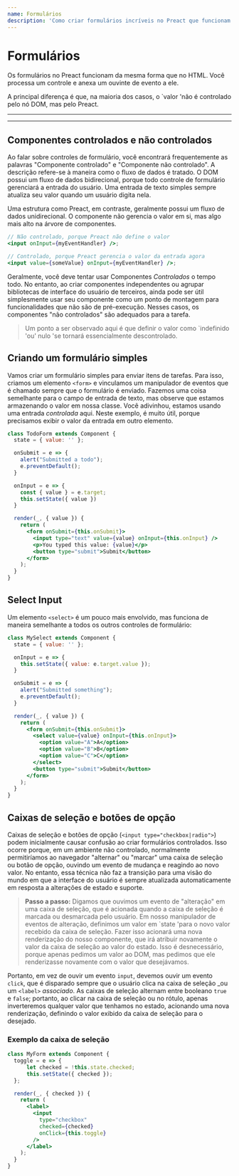 ```yaml
---
name: Formulários
description: 'Como criar formulários incríveis no Preact que funcionam em qualquer lugar.'
---
```


# Formulários

Os formulários no Preact funcionam da mesma forma que no HTML. Você processa um controle e anexa um ouvinte de evento a ele.

A principal diferença é que, na maioria dos casos, o `valor 'não é controlado pelo nó DOM, mas pelo Preact.

---

<div><toc></toc></div>

---

## Componentes controlados e não controlados

Ao falar sobre controles de formulário, você encontrará frequentemente as palavras "Componente controlado" e "Componente não controlado". A descrição refere-se à maneira como o fluxo de dados é tratado. O DOM possui um fluxo de dados bidirecional, porque todo controle de formulário gerenciará a entrada do usuário. Uma entrada de texto simples sempre atualiza seu valor quando um usuário digita nela.

Uma estrutura como Preact, em contraste, geralmente possui um fluxo de dados unidirecional. O componente não gerencia o valor em si, mas algo mais alto na árvore de componentes.


```jsx
// Não controlado, porque Preact não define o valor
<input onInput={myEventHandler} />;

// Controlado, porque Preact gerencia o valor da entrada agora
<input value={someValue} onInput={myEventHandler} />;
```

Geralmente, você deve tentar usar Componentes _Controlados_ o tempo todo. No entanto, ao criar componentes independentes ou agrupar bibliotecas de interface do usuário de terceiros, ainda pode ser útil simplesmente usar seu componente como um ponto de montagem para funcionalidades que não são de pré-execução. Nesses casos, os componentes "não controlados" são adequados para a tarefa.

> Um ponto a ser observado aqui é que definir o valor como `indefinido 'ou' nulo 'se tornará essencialmente descontrolado.


## Criando um formulário simples

Vamos criar um formulário simples para enviar itens de tarefas. Para isso, criamos um elemento `<form>` e vinculamos um manipulador de eventos que é chamado sempre que o formulário é enviado. Fazemos uma coisa semelhante para o campo de entrada de texto, mas observe que estamos armazenando o valor em nossa classe. Você adivinhou, estamos usando uma entrada _controlada_ aqui. Neste exemplo, é muito útil, porque precisamos exibir o valor da entrada em outro elemento.

```jsx
class TodoForm extends Component {
  state = { value: '' };

  onSubmit = e => {
    alert("Submitted a todo");
    e.preventDefault();
  }

  onInput = e => {
    const { value } = e.target;
    this.setState({ value })
  }

  render(_, { value }) {
    return (
      <form onSubmit={this.onSubmit}>
        <input type="text" value={value} onInput={this.onInput} />
        <p>You typed this value: {value}</p>
        <button type="submit">Submit</button>
      </form>
    );
  }
}
```

## Select Input

Um elemento `<select>` é um pouco mais envolvido, mas funciona de maneira semelhante a todos os outros controles de formulário:

```jsx
class MySelect extends Component {
  state = { value: '' };

  onInput = e => {
    this.setState({ value: e.target.value });
  }

  onSubmit = e => {
    alert("Submitted something");
    e.preventDefault();
  }

  render(_, { value }) {
    return (
      <form onSubmit={this.onSubmit}>
        <select value={value} onInput={this.onInput}>
          <option value="A">A</option>
          <option value="B">B</option>
          <option value="C">C</option>
        </select>
        <button type="submit">Submit</button>
      </form>
    );
  }
}
```

## Caixas de seleção e botões de opção

Caixas de seleção e botões de opção (`<input type="checkbox|radio">`) podem inicialmente causar confusão ao criar formulários controlados. Isso ocorre porque, em um ambiente não controlado, normalmente permitiríamos ao navegador "alternar" ou "marcar" uma caixa de seleção ou botão de opção, ouvindo um evento de mudança e reagindo ao novo valor. No entanto, essa técnica não faz a transição para uma visão do mundo em que a interface do usuário é sempre atualizada automaticamente em resposta a alterações de estado e suporte.

> **Passo a passo:** Digamos que ouvimos um evento de "alteração" em uma caixa de seleção, que é acionada quando a caixa de seleção é marcada ou desmarcada pelo usuário. Em nosso manipulador de eventos de alteração, definimos um valor em `state 'para o novo valor recebido da caixa de seleção. Fazer isso acionará uma nova renderização do nosso componente, que irá atribuir novamente o valor da caixa de seleção ao valor do estado. Isso é desnecessário, porque apenas pedimos um valor ao DOM, mas pedimos que ele renderizasse novamente com o valor que desejávamos.

Portanto, em vez de ouvir um evento `input`, devemos ouvir um evento `click`, que é disparado sempre que o usuário clica na caixa de seleção _ou um `<label>` _associado_. As caixas de seleção alternam entre booleano `true` e `false`; portanto, ao clicar na caixa de seleção ou no rótulo, apenas inverteremos qualquer valor que tenhamos no estado, acionando uma nova renderização, definindo o valor exibido da caixa de seleção para o desejado.

### Exemplo da caixa de seleção

```jsx
class MyForm extends Component {
  toggle = e => {
      let checked = !this.state.checked;
      this.setState({ checked });
  };

  render(_, { checked }) {
    return (
      <label>
        <input
          type="checkbox"
          checked={checked}
          onClick={this.toggle}
        />
      </label>
    );
  }
}
```
